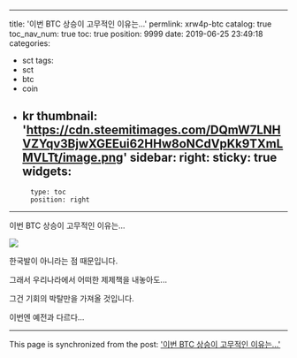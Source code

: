 
---
title: '이번 BTC 상승이 고무적인 이유는...'
permlink: xrw4p-btc
catalog: true
toc_nav_num: true
toc: true
position: 9999
date: 2019-06-25 23:49:18
categories:
- sct
tags:
- sct
- btc
- coin
- kr
thumbnail: 'https://cdn.steemitimages.com/DQmW7LNHVZYqv3BjwXGEEui62HHw8oNCdVpKk9TXmLMVLTt/image.png'
sidebar:
    right:
        sticky: true
widgets:
    -
        type: toc
        position: right
---


이번 BTC 상승이 고무적인 이유는...

![](https://cdn.steemitimages.com/DQmW7LNHVZYqv3BjwXGEEui62HHw8oNCdVpKk9TXmLMVLTt/image.png)




한국발이 아니라는 점 때문입니다.

그래서 우리나라에서 어떠한 제제책을 내놓아도...

그건 기회의 박탈만을 가져올 것입니다.



이번엔 예전과 다르다...

- - -

This page is synchronized from the post: ['이번 BTC 상승이 고무적인 이유는...'](https://steemit.com/@virus707/xrw4p-btc)
